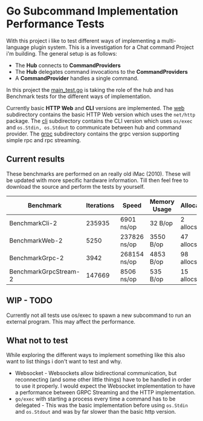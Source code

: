 # Go Subcommand Implementation Performance Tests

With this project i like to test different ways of implementing a multi-language plugin system. This is a investigation for a Chat command Project i'm building. The general setup is as follows:

- The __Hub__ connects to __CommandProviders__
- The __Hub__ delegates command invocations to the __CommandProviders__
- A __CommandProvider__ handles a single command.

In this project the [main_test.go](main_test.go) is taking the role of the hub and has Benchmark tests for the different ways of implementation.

Currently basic __HTTP Web__ and __CLI__ versions are implemented. The [web](web/) subdirectory contains the basic HTTP Web version which uses the `net/http` package. The [cli](cli/) subdirectory contains the CLI version which uses `os/exec` and `os.Stdin, os.Stdout` to communicate between hub and command provider. The [grpc](grpc/) subdirectory contains the grpc version supporting simple rpc and rpc streaming.

## Current results

These benchmarks are performed on an really old iMac (2010). These will be updated with more specific hardware information. Till then feel free to download the source and perform the tests by yourself.

| Benchmark             | Iterations | Speed        | Memory Usage | Allocation   |
| --------------------- | ---------- | ------------ | ------------ | ------------ |
| BenchmarkCli-2        | 235935     | 6901 ns/op   | 32 B/op      | 2 allocs/op  |
| BenchmarkWeb-2        | 5250       | 237826 ns/op | 3550 B/op    | 47 allocs/op |
| BenchmarkGrpc-2       | 3942       | 268154 ns/op | 4853 B/op    | 98 allocs/op |
| BenchmarkGrpcStream-2 | 147669     | 8506 ns/op   | 535 B/op     | 15 allocs/op |

## WIP - TODO

Currently not all tests use os/exec to spawn a new subcommand to run an external program. This may affect the performance.

## What not to test

While exploring the different ways to implement something like this also want to list things i don't want to test and why.

- Websocket - Websockets allow bidirectional communication, but reconnecting (and some other little things) have to be handled in order to use it properly. I would expect the Websocket implementation to have a performance between GRPC Streaming and the HTTP implementation.
- `go/exec` with starting a process every time a command has to be delegated - This was the basic implementation before using `os.Stdin` and `os.Stdout` and was by far slower than the basic http version.